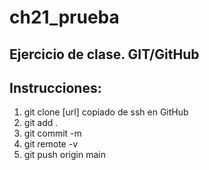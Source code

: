 # ch21_prueba
Ejercicio de clase. GIT/GitHub
---

## Instrucciones:
1. git clone [url] copiado de ssh en GitHub
2. git add .
3. git commit -m
4. git remote -v
5. git push origin main 
